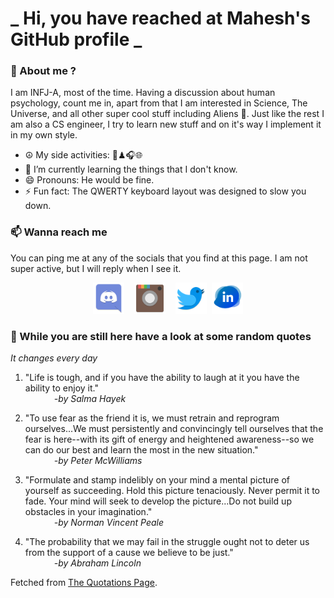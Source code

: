 # **_ Hi, you have reached at Mahesh's GitHub profile _**
### 🌸 About me ?
I am INFJ-A, most of the time. Having a discussion about human psychology, count me in, apart from that I am interested in Science, The Universe, and all other super cool stuff including Aliens 🤫. Just like the rest I am also a CS engineer, I try to learn new stuff and on it's way I implement it in my own style. 
- ☮ My side activities: 🎨♟🎧🌐
- 🌱 I’m currently learning the things that I don't know.
- 😄 Pronouns: He would be fine.
- ⚡ Fun fact: The QWERTY keyboard layout was designed to slow you down.

### 📫 Wanna reach me
You can ping me at any of the socials that you find at this page. I am not super active, but I will reply when I see it.
<p align="center">
<a href="https://discordapp.com/users/733328856957714472"><img src="./Assets/Papirus-Team-Papirus-Apps-Discord.svg" height="50px" width="50px" ></a>&nbsp; &nbsp;  
<a href ="https://instagram.com/obl1v_on"><img src="./Assets/Papirus-Team-Papirus-Apps-Instagram.svg" height="50px" width="50px" ></a>&nbsp;  &nbsp; 
<a href ="https://twitter.com/MaheshN2000"><img src="./Assets/Papirus-Team-Papirus-Apps-Twitter.svg" height ="50px" width="50px" ></a>&nbsp;
<a href ="https://linkedin.com/in/mahesh2000"><img src="./Assets/in.png" height ="50px" width="50px" ></a>

</p>



### 🔰 While you are still here have a look at some random quotes
*It changes every day*

<!-- BLOG-POST-LIST:START -->
 1.  "Life is tough, and if you have the ability to laugh at it you have the ability to enjoy it." <br> &emsp;&emsp;&emsp; <i>-by Salma Hayek</i> 

 2.  "To use fear as the friend it is, we must retrain and reprogram ourselves...We must persistently and convincingly tell ourselves that the fear is here--with its gift of energy and heightened awareness--so we can do our best and learn the most in the new situation." <br> &emsp;&emsp;&emsp; <i>-by Peter McWilliams</i> 

 3.  "Formulate and stamp indelibly on your mind a mental picture of yourself as succeeding. Hold this picture tenaciously. Never permit it to fade. Your mind will seek to develop the picture...Do not build up obstacles in your imagination." <br> &emsp;&emsp;&emsp; <i>-by Norman Vincent Peale</i> 

 4.  "The probability that we may fail in the struggle ought not to deter us from the support of a cause we believe to be just." <br> &emsp;&emsp;&emsp; <i>-by Abraham Lincoln</i> 
<!-- BLOG-POST-LIST:END -->
Fetched from <a href="http://www.quotationspage.com/data/mqotd.rss"> The Quotations Page</a>.
<!-- The above quotes are fetched from " http://www.quotationspage.com/data/mqotd.rss " and the github action used was gautamkrishnar/blog-post-workflow@master -->
